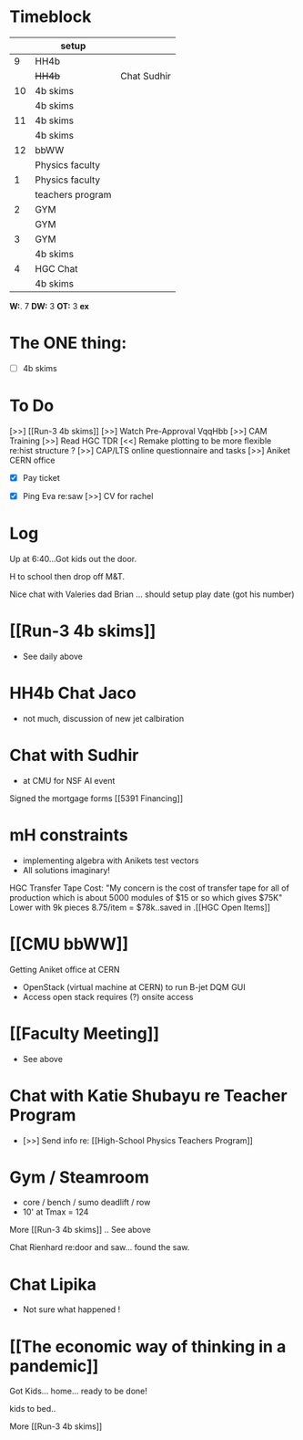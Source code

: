 # Timeblock

|     | setup            |             |
| --- | ---------------- | ----------- |
| 9   | HH4b             |             |
|     | ~~HH4b~~         | Chat Sudhir |
| 10  | 4b skims         |             |
|     | 4b skims         |             |
| 11  | 4b skims         |             |
|     | 4b skims         |             |
| 12  | bbWW             |             |
|     | Physics faculty  |             |
| 1   | Physics faculty  |             |
|     | teachers program |             |
| 2   | GYM              |             |
|     | GYM              |             |
| 3   | GYM              |             |
|     | 4b skims         |             |
| 4   | HGC Chat         |             |
|     | 4b skims         |             |

**W:**. 7 
**DW:** 3 
**OT:** 3
**ex** 

# The ONE thing: 
- [ ]  4b skims


# To Do
 [>>]  [[Run-3 4b skims]]
 [>>]  Watch Pre-Approval VqqHbb
 [>>] CAM Training
 [>>] Read HGC TDR
 [<<] Remake plotting to be more flexible re:hist structure ? 
 [>>]  CAP/LTS online questionnaire and tasks
 [>>] Aniket CERN office
- [x] Pay ticket
- [x] Ping Eva re:saw
 [>>] CV for rachel


# Log

Up at 6:40...Got kids out the door. 

H to school then drop off M&T. 

Nice chat with Valeries dad Brian ... should setup play date (got his number)

# [[Run-3 4b skims]]
- See daily above

# HH4b Chat Jaco
- not much, discussion of new jet calbiration

# Chat with Sudhir
- at CMU for NSF AI event

Signed the mortgage forms
[[5391 Financing]]

# mH constraints
- implementing algebra with Anikets test vectors
- All solutions imaginary! 

 HGC Transfer Tape Cost: "My concern is the cost of transfer tape for all of production which is about 5000 modules of $15 or so which gives $75K" Lower with 9k pieces 8.75/item = $78k..saved in .[[HGC Open Items]]


# [[CMU bbWW]]


Getting Aniket office at CERN
- OpenStack (virtual machine at CERN) to run B-jet DQM GUI
- Access open stack requires (?)  onsite access 

# [[Faculty Meeting]]
- See above

# Chat with Katie Shubayu re Teacher Program
- [>>] Send info re: [[High-School Physics Teachers Program]]

# Gym / Steamroom
- core / bench / sumo deadlift / row
- 10' at Tmax = 124


More [[Run-3 4b skims]] .. See above


Chat Rienhard re:door and saw... found the saw. 

# Chat Lipika
- Not sure what happened !

# [[The economic way of thinking in a pandemic]]
 

Got Kids... home... ready to be done!

kids to bed..

More [[Run-3 4b skims]]